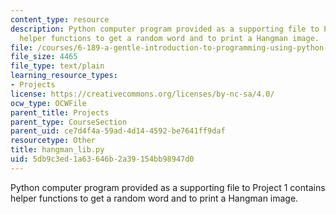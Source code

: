 ```yaml
---
content_type: resource
description: Python computer program provided as a supporting file to Project 1 contains
  helper functions to get a random word and to print a Hangman image.
file: /courses/6-189-a-gentle-introduction-to-programming-using-python-january-iap-2008/5db9c3ed1a63646b2a39154bb98947d0_hangman_lib.py
file_size: 4465
file_type: text/plain
learning_resource_types:
- Projects
license: https://creativecommons.org/licenses/by-nc-sa/4.0/
ocw_type: OCWFile
parent_title: Projects
parent_type: CourseSection
parent_uid: ce7d4f4a-59ad-4d14-4592-be7641ff9daf
resourcetype: Other
title: hangman_lib.py
uid: 5db9c3ed-1a63-646b-2a39-154bb98947d0
---
```

Python computer program provided as a supporting file to Project 1 contains helper functions to get a random word and to print a Hangman image.